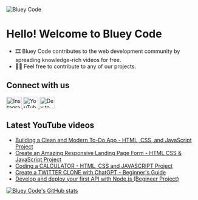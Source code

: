 ![Bluey Code](https://i.imgur.com/rBhrS8S.png)

# Hello! Welcome to Bluey Code

* 🎞 Bluey Code contributes to the web development community by spreading knowledge-rich videos for free.
* 👨‍💻 Feel free to contribute to any of our projects.

## Connect with us

<p>
    <a href="https://instagram.com/blueycode">
    <img
        src="https://raw.githubusercontent.com/rahuldkjain/github-profile-readme-generator/master/src/images/icons/Social/instagram.svg"
        alt="Instagram"
        height="30"
        width="40"
    />
    </a>
    <a href="https://www.youtube.com/@blueycode">
    <img
        src="https://raw.githubusercontent.com/rahuldkjain/github-profile-readme-generator/master/src/images/icons/Social/youtube.svg"
        alt="YouTube"
        height="30"
        width="40"
    />
    </a>
    <a href="https://dev.to/blueycode">
    <img
        src="https://raw.githubusercontent.com/rahuldkjain/github-profile-readme-generator/master/src/images/icons/Social/devto.svg"
        alt="Dev.to"
        height="30"
        width="40"
    />
    </a>
<p>

## Latest YouTube videos

<!-- YouTube video list only show up on GitHub, not on local development -->

<!-- BLOG-POST-LIST:START -->
- [Building a Clean and Modern To-Do App - HTML, CSS, and JavaScript Project](https://www.youtube.com/watch?v=5a5rez_UOxU)
- [Create an Amazing Responsive Landing Page Form - HTML CSS &amp; JavaScript Project](https://www.youtube.com/watch?v=i1tOeyzDhx8)
- [Coding a CALCULATOR - HTML, CSS and JAVASCRIPT Project](https://www.youtube.com/watch?v=0Q0Eo0eAMz8)
- [Create a TWITTER CLONE with ChatGPT - Beginner&#39;s Guide](https://www.youtube.com/watch?v=XrRXJQqk05M)
- [Develop and deploy your first API with Node.js &lpar;Begineer Project&rpar;](https://www.youtube.com/watch?v=6jnx2ZCRRrg)
<!-- BLOG-POST-LIST:END -->

[![Bluey Code's GitHub stats](https://github-readme-stats.vercel.app/api?username=blueycode&theme=dark&hide_border=true&show_icons=true)](https://github.com/anuraghazra/github-readme-stats)
